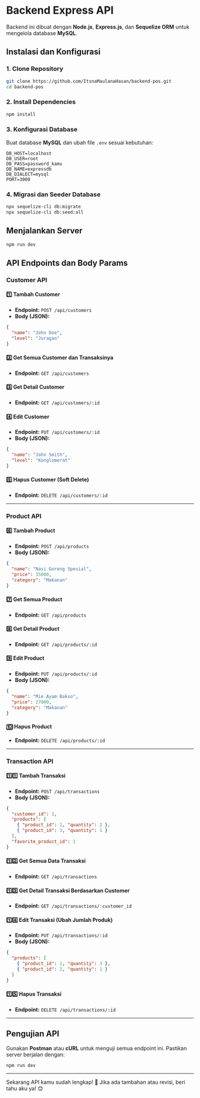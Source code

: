 # Backend Express API

Backend ini dibuat dengan **Node.js**, **Express.js**, dan **Sequelize ORM** untuk mengelola database **MySQL**.

## Instalasi dan Konfigurasi

### 1. Clone Repository

```sh
git clone https://github.com/ItsnaMaulanaHasan/backend-pos.git
cd backend-pos
```

### 2. Install Dependencies

```sh
npm install
```

### 3. Konfigurasi Database

Buat database **MySQL** dan ubah file `.env` sesuai kebutuhan:

```
DB_HOST=localhost
DB_USER=root
DB_PASS=password_kamu
DB_NAME=expressdb
DB_DIALECT=mysql
PORT=3000
```

### 4. Migrasi dan Seeder Database

```sh
npx sequelize-cli db:migrate
npx sequelize-cli db:seed:all
```

## Menjalankan Server

```sh
npm run dev
```

## API Endpoints dan Body Params

### **Customer API**

#### **1️⃣ Tambah Customer**

- **Endpoint:** `POST /api/customers`
- **Body (JSON):**

```json
{
  "name": "John Doe",
  "level": "Juragan"
}
```

#### **2️⃣ Get Semua Customer dan Transaksinya**

- **Endpoint:** `GET /api/customers`

#### **3️⃣ Get Detail Customer**

- **Endpoint:** `GET /api/customers/:id`

#### **4️⃣ Edit Customer**

- **Endpoint:** `PUT /api/customers/:id`
- **Body (JSON):**

```json
{
  "name": "John Smith",
  "level": "Konglomerat"
}
```

#### **5️⃣ Hapus Customer (Soft Delete)**

- **Endpoint:** `DELETE /api/customers/:id`

---

### **Product API**

#### **6️⃣ Tambah Product**

- **Endpoint:** `POST /api/products`
- **Body (JSON):**

```json
{
  "name": "Nasi Goreng Spesial",
  "price": 35000,
  "category": "Makanan"
}
```

#### **7️⃣ Get Semua Product**

- **Endpoint:** `GET /api/products`

#### **8️⃣ Get Detail Product**

- **Endpoint:** `GET /api/products/:id`

#### **9️⃣ Edit Product**

- **Endpoint:** `PUT /api/products/:id`
- **Body (JSON):**

```json
{
  "name": "Mie Ayam Bakso",
  "price": 27000,
  "category": "Makanan"
}
```

#### **🔟 Hapus Product**

- **Endpoint:** `DELETE /api/products/:id`

---

### **Transaction API**

#### **1️⃣1️⃣ Tambah Transaksi**

- **Endpoint:** `POST /api/transactions`
- **Body (JSON):**

```json
{
  "customer_id": 1,
  "products": [
    { "product_id": 1, "quantity": 2 },
    { "product_id": 3, "quantity": 1 }
  ],
  "favorite_product_id": 1
}
```

#### **1️⃣2️⃣ Get Semua Data Transaksi**

- **Endpoint:** `GET /api/transactions`

#### **1️⃣3️⃣ Get Detail Transaksi Berdasarkan Customer**

- **Endpoint:** `GET /api/transactions/:customer_id`

#### **1️⃣4️⃣ Edit Transaksi (Ubah Jumlah Produk)**

- **Endpoint:** `PUT /api/transactions/:id`
- **Body (JSON):**

```json
{
  "products": [
    { "product_id": 1, "quantity": 3 },
    { "product_id": 2, "quantity": 1 }
  ]
}
```

#### **1️⃣5️⃣ Hapus Transaksi**

- **Endpoint:** `DELETE /api/transactions/:id`

---

## Pengujian API

Gunakan **Postman** atau **cURL** untuk menguji semua endpoint ini.
Pastikan server berjalan dengan:

```sh
npm run dev
```

---

Sekarang API kamu sudah lengkap! 🚀 Jika ada tambahan atau revisi, beri tahu aku ya! 😊
